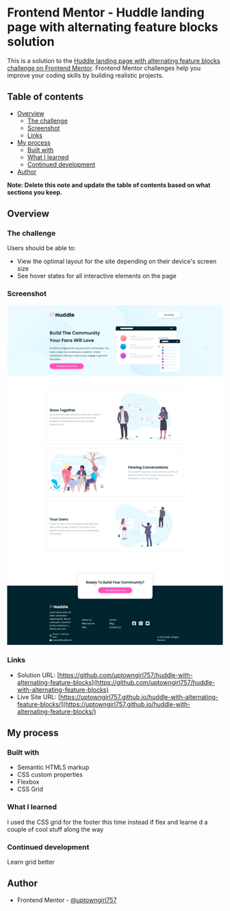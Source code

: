 # Frontend Mentor - Huddle landing page with alternating feature blocks solution

This is a solution to the [Huddle landing page with alternating feature blocks challenge on Frontend Mentor](https://www.frontendmentor.io/challenges/huddle-landing-page-with-alternating-feature-blocks-5ca5f5981e82137ec91a5100). Frontend Mentor challenges help you improve your coding skills by building realistic projects.

## Table of contents

- [Overview](#overview)
  - [The challenge](#the-challenge)
  - [Screenshot](#screenshot)
  - [Links](#links)
- [My process](#my-process)
  - [Built with](#built-with)
  - [What I learned](#what-i-learned)
  - [Continued development](#continued-development)
- [Author](#author)

**Note: Delete this note and update the table of contents based on what sections you keep.**

## Overview

### The challenge

Users should be able to:

- View the optimal layout for the site depending on their device's screen size
- See hover states for all interactive elements on the page

### Screenshot

![](./images/screenshot.jpeg)

### Links

- Solution URL: [https://github.com/uptowngirl757/huddle-with-alternating-feature-blocks](https://github.com/uptowngirl757/huddle-with-alternating-feature-blocks)
- Live Site URL: [https://uptowngirl757.github.io/huddle-with-alternating-feature-blocks/](https://uptowngirl757.github.io/huddle-with-alternating-feature-blocks/)

## My process

### Built with

- Semantic HTML5 markup
- CSS custom properties
- Flexbox
- CSS Grid

### What I learned

I used the CSS grid for the footer this time instead if flex and learne d a couple of cool stuff along the way

### Continued development

Learn grid better

## Author

- Frontend Mentor - [@uptowngirl757](https://www.frontendmentor.io/profile/uptowngirl757)
